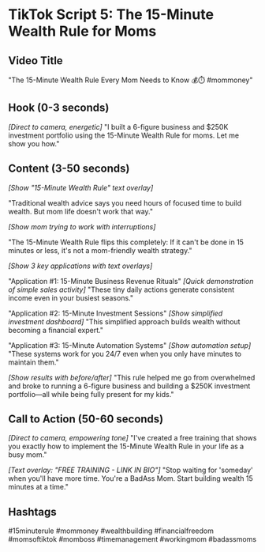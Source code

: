 # TikTok Script 5: The 15-Minute Wealth Rule for Moms

## Video Title
"The 15-Minute Wealth Rule Every Mom Needs to Know 💰⏱️ #mommoney"

## Hook (0-3 seconds)
*[Direct to camera, energetic]*
"I built a 6-figure business and $250K investment portfolio using the 15-Minute Wealth Rule for moms. Let me show you how."

## Content (3-50 seconds)
*[Show "15-Minute Wealth Rule" text overlay]*

"Traditional wealth advice says you need hours of focused time to build wealth. But mom life doesn't work that way."

*[Show mom trying to work with interruptions]*

"The 15-Minute Wealth Rule flips this completely: If it can't be done in 15 minutes or less, it's not a mom-friendly wealth strategy."

*[Show 3 key applications with text overlays]*

"Application #1: 15-Minute Business Revenue Rituals"
*[Quick demonstration of simple sales activity]*
"These tiny daily actions generate consistent income even in your busiest seasons."

"Application #2: 15-Minute Investment Sessions"
*[Show simplified investment dashboard]*
"This simplified approach builds wealth without becoming a financial expert."

"Application #3: 15-Minute Automation Systems"
*[Show automation setup]*
"These systems work for you 24/7 even when you only have minutes to maintain them."

*[Show results with before/after]*
"This rule helped me go from overwhelmed and broke to running a 6-figure business and building a $250K investment portfolio—all while being fully present for my kids."

## Call to Action (50-60 seconds)
*[Direct to camera, empowering tone]*
"I've created a free training that shows you exactly how to implement the 15-Minute Wealth Rule in your life as a busy mom."

*[Text overlay: "FREE TRAINING - LINK IN BIO"]*
"Stop waiting for 'someday' when you'll have more time. You're a BadAss Mom. Start building wealth 15 minutes at a time."

## Hashtags
#15minuterule #mommoney #wealthbuilding #financialfreedom #momsoftiktok #momboss #timemanagement #workingmom #badassmoms
